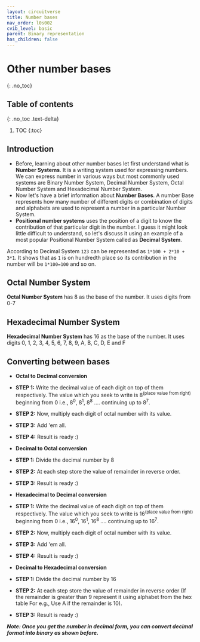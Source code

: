 ```yaml
---
layout: circuitverse
title: Number bases
nav_order: l0s002
cvib_level: basic
parent: Binary representation
has_children: false
---
```


# Other number bases
{: .no_toc}

## Table of contents
{: .no_toc .text-delta}

1. TOC
{:toc}

## Introduction

- Before, learning about other number bases let first understand what is **Number Systems**. It is a writing system used for expressing numbers. We can express number in various ways but most commonly used systems are Binary Number System, Decimal Number System, Octal Number System and Hexadecimal Number System. 
- Now let's have a brief information about **Number Bases**. A number Base represents how many number of different digits or combination of digits and alphabets are used to represent a number in a particular Number System. 
-  **Positional number systems** uses the position of a digit to know the contribution of that particular digit in the number. I guess it might look little difficult to understand, so let's discuss it using an example of a most popular Positional Number System called as **Decimal System**.

According to Decimal System `123` can be represented as `1*100 + 2*10 + 3*1`. It shows that as `1` is on hundredth place so its contribution in the number will be `1*100=100` and so on. 

## Octal Number System
**Octal Number System** has 8 as the base of the number. It uses digits from 0-7  

## Hexadecimal Number System
**Hexadecimal Number System** has 16 as the base of the number. It uses digits 0, 1, 2, 3, 4, 5, 6, 7, 8, 9, A, B, C, D, E and F 

## Converting between bases

-   **Octal to Decimal conversion**
-   **STEP 1:** Write the decimal value of each digit on top of them respectively. The value which you seek to write is 8<sup>(place value from right)</sup> beginning from 0 i.e., 8<sup>0</sup>, 8<sup>1</sup>, 8<sup>8</sup> &#x2026;. continuing up to 8<sup>7</sup>.
-   **STEP 2:** Now, multiply each digit of octal number with its value.
-   **STEP 3:** Add 'em all.
-   **STEP 4:** Result is ready :)

-   **Decimal to Octal conversion**
-   **STEP 1:** Divide the decimal number by 8
-   **STEP 2:** At each step store the value of remainder in reverse order.
-   **STEP 3:** Result is ready :)

-   **Hexadecimal to Decimal conversion**
-   **STEP 1:** Write the decimal value of each digit on top of them respectively. The value which you seek to write is 16<sup>(place value from right)</sup> beginning from 0 i.e., 16<sup>0</sup>, 16<sup>1</sup>, 16<sup>8</sup> &#x2026;. continuing up to 16<sup>7</sup>.
-   **STEP 2:** Now, multiply each digit of octal number with its value.
-   **STEP 3:** Add 'em all.
-   **STEP 4:** Result is ready :)

-   **Decimal to Hexadecimal conversion**
-   **STEP 1:** Divide the decimal number by 16
-   **STEP 2:** At each step store the value of remainder in reverse order (If the remainder is greater than 9 represent it using alphabet from the hex table For e.g., Use A if the remainder is 10).
-   **STEP 3:** Result is ready :)

***Note: Once you get the number in decimal form, you can convert decimal format into binary as shown before.***